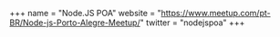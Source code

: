 +++
name = "Node.JS POA"
website = "https://www.meetup.com/pt-BR/Node-js-Porto-Alegre-Meetup/"
twitter = "nodejspoa"
+++